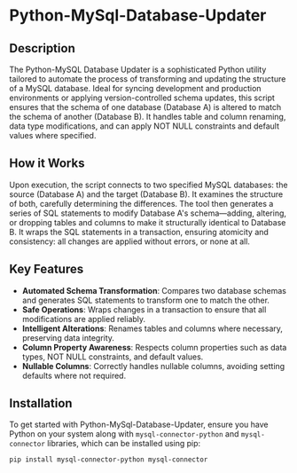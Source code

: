 # Python-MySql-Database-Updater

## Description

The Python-MySQL Database Updater is a sophisticated Python utility tailored to automate the process of transforming and updating the structure of a MySQL database. Ideal for syncing development and production environments or applying version-controlled schema updates, this script ensures that the schema of one database (Database A) is altered to match the schema of another (Database B). It handles table and column renaming, data type modifications, and can apply NOT NULL constraints and default values where specified.

## How it Works

Upon execution, the script connects to two specified MySQL databases: the source (Database A) and the target (Database B). It examines the structure of both, carefully determining the differences. The tool then generates a series of SQL statements to modify Database A's schema—adding, altering, or dropping tables and columns to make it structurally identical to Database B. It wraps the SQL statements in a transaction, ensuring atomicity and consistency: all changes are applied without errors, or none at all.

## Key Features

- **Automated Schema Transformation**: Compares two database schemas and generates SQL statements to transform one to match the other.
- **Safe Operations**: Wraps changes in a transaction to ensure that all modifications are applied reliably.
- **Intelligent Alterations**: Renames tables and columns where necessary, preserving data integrity.
- **Column Property Awareness**: Respects column properties such as data types, NOT NULL constraints, and default values.
- **Nullable Columns**: Correctly handles nullable columns, avoiding setting defaults where not required.

## Installation

To get started with Python-MySql-Database-Updater, ensure you have Python on your system along with `mysql-connector-python` and `mysql-connector` libraries, which can be installed using pip:

```sh
pip install mysql-connector-python mysql-connector
